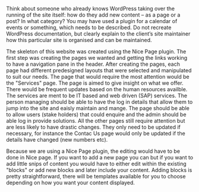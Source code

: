 Think about someone who already knows WordPress taking over the running of the site itself: how do they add new content – as a page or a post? In what category? You may have used a plugin for a calendar of events or something, which needs to be described. Do not recreate WordPress documentation, but clearly explain to the client’s site maintainer how this particular site is organised and can be maintained.

The skeleton of this website was created using the Nice Page plugin. The first step was creating the pages we wanted and getting the links working to have a navigation pane in the header. After creating the pages, each page had different predesigned layouts that were selected and manipulated to suit our needs. The page that would require the most attention would be the "Services" page. The page is aimed to give insight on what we offer. There would be frequent updates based on the human resources availble. The services are ment to be IT based and web driven (SAP) services. The person managing should be able to have the log in details that allow them to jump into the site and eaisly maintain and mange. The page should be able to allow users (stake holders) that could enquire and the admin should be able log in provide solutions. 
All the other pages still require attention but are less likely to have drastic changes. They only need to be updated if necessary, for instance the Contac Us page would only be updated if the details have changed (new numbers etc). 

Because we are using a Nice Page plugin, the editing would have to be done in Nice page. If you want to add a new page you can but if you want to add little snips of content you would have to either edit within the existing "blocks" or add new blocks and later include your content. Adding blocks is pretty straightforward, there will be templates available for you to choose depending on how you want your content displayed.

